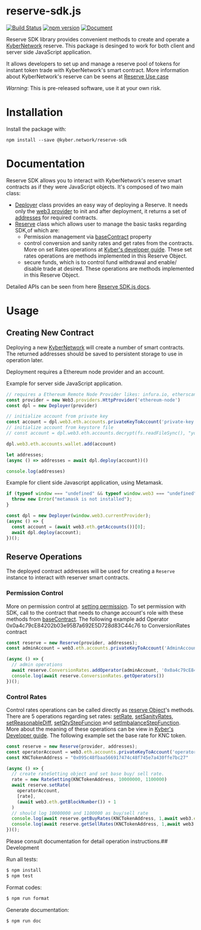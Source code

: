 # reserve-sdk.js
[![Build Status](https://travis-ci.com/KyberNetwork/reserve-sdk.js.svg?token=2kykYMd22vvW6D6VvzXS&branch=master)](https://travis-ci.com/KyberNetwork/reserve-sdk.js)
[![npm version](https://badge.fury.io/js/%40kyber.network%2Freserve-sdk.svg)](https://badge.fury.io/js/%40kyber.network%2Freserve-sdk)
[![Document](https://doc.esdoc.org/github.com/KyberNetwork/reserve-sdk.js/badge.svg)](https://doc.esdoc.org/github.com/KyberNetwork/reserve-sdk.js)

Reserve SDK library provides convenient methods to create and operate a [KyberNetwork](https://kyber.network/) reserve.
This package is desinged to work for both client and server side JavaScript application.

It allows developers to set up and manage a reserve pool of tokens for instant token trade with KyberNetwork's smart contract. More information about KyberNetwork's reserve can be seens at [Reserve Use case](https://developer.kyber.network/docs/ReservesUseCase)


*Warning*: This is pre-released software, use it at your own risk.

# Installation

Install the package with:

    npm install --save @kyber.network/reserve-sdk
    
# Documentation
Reserve SDK allows you to interact with KyberNetwork's reserve smart contracts as if they were JavaScript objects. It's composed of two main class: 

- [Deployer](https://doc.esdoc.org/github.com/KyberNetwork/reserve-sdk.js/class/src/deployer.js~Deployer.html) class  provides an easy way of deploying a Reserve. It needs only the [web3 provider](https://web3js.readthedocs.io/en/1.0/web3.html)  to init and after deployment, it returns a set of [addresses](https://doc.esdoc.org/github.com/KyberNetwork/reserve-sdk.js/class/src/addresses.js~Addresses.html) for required contracts. 
- [Reserve](https://doc.esdoc.org/github.com/KyberNetwork/reserve-sdk.js/class/src/reserve.js~Reserve.html) class which allows user to manage the basic tasks regarding SDK,of which are: 
  * Permission management via [baseContract](https://doc.esdoc.org/github.com/KyberNetwork/reserve-sdk.js/class/src/base_contract.js~BaseContract.html) property
  * control conversion and sanity rates and get rates from the contracts. More on set Rates operations at [Kyber's developer guide](https://developer.kyber.network/docs/ReservesGuide#step-3-setting-token-conversion-rates-prices). These set rates operations are methods implemented in this Reserve Object.
  * secure funds, which is to control fund withdrawal and enable/ disable trade at desired. These operations are methods implemented in this Reserve Object. 

Detailed APIs can be seen from here [Reserve SDK.js docs](https://doc.esdoc.org/github.com/KyberNetwork/reserve-sdk.js).

# Usage

## Creating New Contract

Deploying a new [KyberNetwork](https://kyber.network/) will create a number of smart contracts. 
The returned addresses should be saved to persistent storage to use in operation later.

Deployment requires a Ethereum node provider and an account.

Example for server side JavaScript application. 

```js
// requires a Ethereum Remote Node Provider likes: infura.io, etherscan.io...
const provider = new Web3.providers.HttpProvider('ethereum-node')
const dpl = new Deployer(provider)

// initialize account from private key
const account = dpl.web3.eth.accounts.privateKeyToAccount('private-key')
// initialize account from keystore file
// const account = dpl.web3.eth.accounts.decrypt(fs.readFileSync(), "your-keystore-passphrase");

dpl.web3.eth.accounts.wallet.add(account)

let addresses;
(async () => addresses = await dpl.deploy(account))()

console.log(addresses)
```

Example for client side Javascript application, using Metamask.

```js
if (typeof window === "undefined" && typeof window.web3 === "undefined") {
  throw new Error("metamask is not installed");
}

const dpl = new Deployer(window.web3.currentProvider);
(async () => {
  const account = (await web3.eth.getAccounts())[0];
  await dpl.deploy(account);
})();
```

## Reserve Operations

The deployed contract addresses will be used for creating a `Reserve` instance to interact with reserver smart 
contracts.

### Permission Control

More on permission control at [setting permission](https://developer.kyber.network/docs/ReservesGuide#setting-permissions). To set permission with SDK, call to the contract that needs to change account's role with these methods from [baseContract](https://doc.esdoc.org/github.com/KyberNetwork/reserve-sdk.js/class/src/base_contract.js~BaseContract.html). The following example add Operator 0x0a4c79cE84202b03e95B7a692E5D728d83C44c76 to ConversionRates contract

```js
const reserve = new Reserve(provider, addresses);
const adminAccount = web3.eth.accounts.privateKeyToAccount('AdminAccountPrivateKey');

(async () => {
  // admin operations
  await reserve.ConversionRates.addOperator(adminAccount, '0x0a4c79cE84202b03e95B7a692E5D728d83C44c76');
  console.log(await reserve.ConversionRates.getOperators())
})();
```

### Control Rates
Control rates operations can be called directly as [reserve Object](https://doc.esdoc.org/github.com/KyberNetwork/reserve-sdk.js/class/src/reserve.js~Reserve.html)'s methods. There are 5 operations regarding set rates: [setRate](https://doc.esdoc.org/github.com/KyberNetwork/reserve-sdk.js/class/src/reserve.js~Reserve.html#instance-method-setRate), [setSanityRates](https://doc.esdoc.org/github.com/KyberNetwork/reserve-sdk.js/class/src/reserve.js~Reserve.html#instance-method-setSanityRates), [setReasonableDiff](https://doc.esdoc.org/github.com/KyberNetwork/reserve-sdk.js/class/src/reserve.js~Reserve.html#instance-method-setReasonableDiff), [setQtyStepFuncion](https://doc.esdoc.org/github.com/KyberNetwork/reserve-sdk.js/class/src/reserve.js~Reserve.html#instance-method-setQtyStepFunction) and [setImbalanceStepFunction](https://doc.esdoc.org/github.com/KyberNetwork/reserve-sdk.js/class/src/reserve.js~Reserve.html#instance-method-setImbalanceStepFunction). More about the meaning of these operations can be view in [Kyber's Developer guide](https://developer.kyber.network/docs/ReservesGuide#step-3-setting-token-conversion-rates-prices).
The following example set the base rate for KNC token.

```js
const reserve = new Reserve(provider, addresses);
const operatorAccount = web3.eth.accounts.privateKeyToAccount('operatorAccountPrivateKey');
const KNCTokenAddress = "0x095c48fbaa566917474c48f745e7a430ffe7bc27"

(async () => {
  // create rateSetting object and set base buy/ sell rate.
  rate = new RateSetting(KNCTokenAddress, 10000000, 1100000)
  await reserve.setRate( 
    operatorAccount,
    [rate],
    (await web3.eth.getBlockNumber()) + 1
  )
  // should log 10000000 and 1100000 as buy/sell rate
  console.log(await reserve.getBuyRates(KNCTokenAddress, 1,await web3.eth.getBlockNumber()))
  console.log(await reserve.getSellRates(KNCTokenAddress, 1,await web3.eth.getBlockNumber()))
})();
```

Please consult documentation for detail operation instructions.## Development

Run all tests:

```bash
$ npm install
$ npm test
```

Format codes:

```bash
$ npm run format
```

Generate documentation:

```bash
$ npm run doc
```
